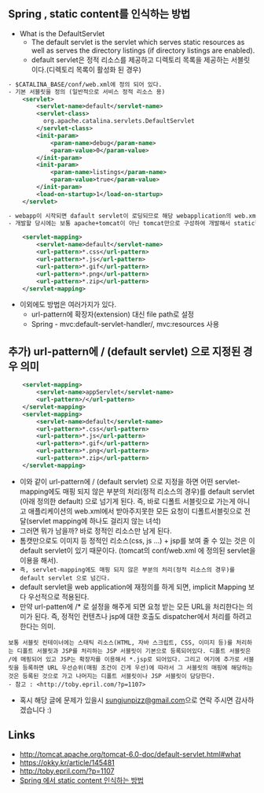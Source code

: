 

## Spring , static content를 인식하는 방법

- What is the DefaultServlet 
  - The default servlet is the servlet which serves static resources as well as serves the directory listings (if directory listings are enabled). 
  - default servlet은 정적 리소스를 제공하고 디렉토리 목록을 제공하는 서블릿이다.(디렉토리 목록이 활성화 된 경우)

```xml
- $CATALINA_BASE/conf/web.xml에 정의 되어 있다.
- 기본 서블릿을 정의 (일반적으로 서비스 정적 리소스 용)
    <servlet>
        <servlet-name>default</servlet-name>
        <servlet-class>
          org.apache.catalina.servlets.DefaultServlet
        </servlet-class>
        <init-param>
            <param-name>debug</param-name>
            <param-value>0</param-value>
        </init-param>
        <init-param>
            <param-name>listings</param-name>
            <param-value>true</param-value>
        </init-param>
        <load-on-startup>1</load-on-startup>
    </servlet>
```

```xml
- webapp이 시작되면 dafault servlet이 로딩되므로 해당 webapplication의 web.xml에 아래를 적용 시켜준다
- 개발할 당시에는 보통 apache+tomcat이 아닌 tomcat만으로 구성하여 개발해서 static한 파일을 모두 dispatcher servlet이 가져간다는 문제가 있다. 따라서 아래와 같이 설정을 한다. (pattern은 사용하는 확장자에 따라.)

	<servlet-mapping>
        <servlet-name>default</servlet-name>
        <url-pattern>*.css</url-pattern>
        <url-pattern>*.js</url-pattern>
        <url-pattern>*.gif</url-pattern>
        <url-pattern>*.png</url-pattern>
        <url-pattern>*.zip</url-pattern>
    </servlet-mapping>

```

- 이외에도 방법은 여러가지가 있다. 
  - url-pattern에 확장자(extension) 대신 file path로 설정
  - Spring - mvc:default-servlet-handler/, mvc:resources 사용



## 추가) url-pattern에 / (default servlet) 으로 지정된 경우 의미

```xml
    <servlet-mapping>
        <servlet-name>appServlet</servlet-name>
        <url-pattern>/</url-pattern>
    </servlet-mapping>
    <servlet-mapping>
        <servlet-name>default</servlet-name>
        <url-pattern>*.css</url-pattern>
        <url-pattern>*.js</url-pattern>
        <url-pattern>*.gif</url-pattern>
        <url-pattern>*.png</url-pattern>
        <url-pattern>*.zip</url-pattern>
    </servlet-mapping>
```

- 이와 같이 url-pattern에 / (default servlet) 으로 지정을 하면 어떤 servlet-mapping에도 매핑 되지 않은 부분의 처리(정적 리소스의 경우)를 default servlet (아래 정의한 default) 으로 넘기게 된다. 즉, 바로 디폴트 서블릿으로 가는게 아니고 애플리케이션의 web.xml에서 받아주지못한 모든 요청이 디폴트서블릿으로 전달(servlet mapping에 하나도 걸리지 않는 녀석)
- 그러면 뭐가 남을까? 바로 정적인 리소스만 남게 된다. 
- 톰캣만으로도 이미지 등 정적인 리소스(css, js ...) + jsp를 보여 줄 수 있는 것은 이 default servlet이 있기 때문이다. (tomcat의 conf/web.xml 에 정의된 servlet을 이용을 해서). 
- `즉, servlet-mapping에도 매핑 되지 않은 부분의 처리(정적 리소스의 경우)를 default servlet 으로 넘긴다.`
- default servlet을 web application에 재정의를 하게 되면, implicit Mapping 보다 우선적으로 적용된다.
- 만약 url-patten에 /* 로 설정을 해주게 되면 요청 받는 모든 URL을 처리한다는 의미가 된다. 즉, 정적인 컨텐츠나 jsp에 대한 호출도 dispatcher에서 처리를 하려고 한다는 의미.

```
보통 서블릿 컨테이너에는 스태틱 리소스(HTML, 자바 스크립트, CSS, 이미지 등)를 처리하는 디폴트 서블릿과 JSP를 처리하는 JSP 서블릿이 기본으로 등록되어있다. 디폴트 서블릿은 /에 매핑되어 있고 JSP는 확장자를 이용해서 *.jsp로 되어있다. 그리고 여기에 추가로 서블릿을 등록하면 URL 우선순위(매핑 조건이 긴게 우선)에 따라서 그 서블릿의 매핑에 해당하는 것은 등록된 것으로 가고 나머지는 디폴트 서블릿이나 JSP 서블릿이 담당한다. 
- 참고 : <http://toby.epril.com/?p=1107>
```



- 혹시 해당 글에 문제가 있을시 <sungjunpizz@gmail.com>으로 연락 주시면 감사하겠습니다 :)

## Links

- <http://tomcat.apache.org/tomcat-6.0-doc/default-servlet.html#what>
- <https://okky.kr/article/145481>
- http://toby.epril.com/?p=1107
- [Spring 에서 static content 인식하는 방법](http://i5on9i.blogspot.com/2014/02/spring-30-url-file-path.html)